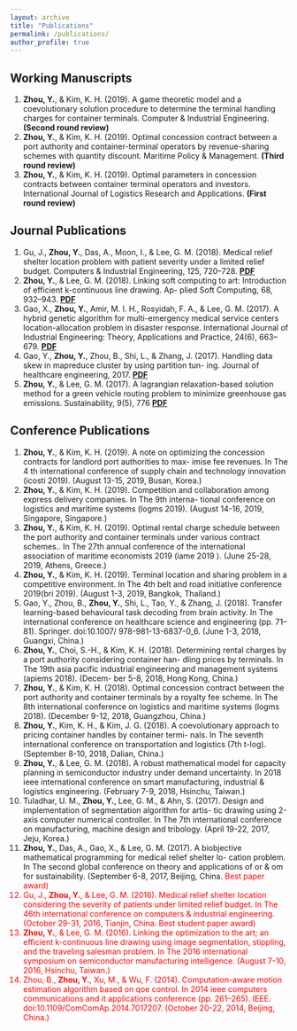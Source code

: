```yaml
---
layout: archive
title: "Publications"
permalink: /publications/
author_profile: true
---
```

Working Manuscripts
------
1. **Zhou, Y.**, & Kim, K. H. (2019). A game theoretic model and a coevolutionary solution procedure to determine the terminal handling charges for container terminals. Computer & Industrial Engineering. **(Second round review)**
1. **Zhou, Y.**, & Kim, K. H. (2019). Optimal concession contract between a port authority and container-terminal operators by revenue-sharing schemes with quantity discount. Maritime Policy & Management. **(Third round review)**
1. **Zhou, Y.**, & Kim, K. H. (2019). Optimal parameters in concession contracts between container terminal operators and investors. International Journal of Logistics Research and Applications. **(First round review)**

Journal Publications
------
1. Gu, J., **Zhou, Y.**, Das, A., Moon, I., & Lee, G. M. (2018). Medical relief shelter location problem with patient severity
under a limited relief budget. Computers & Industrial Engineering, 125, 720–728. **[PDF](https://ieyjzhou.github.io/YanjieZhou/Paper/CIE2018_correct_proof_version.pdf)**
1. **Zhou, Y.**, & Lee, G. M. (2018). Linking soft computing to art: Introduction of efficient k-continuous line drawing. Ap-
plied Soft Computing, 68, 932–943. **[PDF](https://ieyjzhou.github.io/YanjieZhou/Paper/KCLD_2018_Published_Version.pdf)**
1. Gao, X., **Zhou, Y.**, Amir, M. I. H., Rosyidah, F. A., & Lee, G. M. (2017). A hybrid genetic algorithm for multi-emergency
medical service centers location-allocation problem in disaster response. International Journal of Industrial Engineering:
Theory, Applications and Practice, 24(6), 663–679. **[PDF](https://ieyjzhou.github.io/YanjieZhou/Paper/IJIE%202017.pdf)**
1. Gao, Y., **Zhou, Y.**, Zhou, B., Shi, L., & Zhang, J. (2017). Handling data skew in mapreduce cluster by using partition tun-
ing. Journal of healthcare engineering, 2017. **[PDF](https://ieyjzhou.github.io/YanjieZhou/Paper/JHE2017.pdf)**
1. **Zhou, Y.**, & Lee, G. M. (2017). A lagrangian relaxation-based solution method for a green vehicle routing problem to
minimize greenhouse gas emissions. Sustainability, 9(5), 776 **[PDF](https://ieyjzhou.github.io/YanjieZhou/Paper/sustainability-09-00776.pdf)**

Conference Publications
------
1. **Zhou, Y.**, & Kim, K. H. (2019). A note on optimizing the concession contracts for landlord port authorities to max-
imise fee revenues. In The 4 th international conference of supply chain and technology innovation (icosti 2019). (August
13-15, 2019, Busan, Korea.)
1. **Zhou, Y.**, & Kim, K. H. (2019). Competition and collaboration among express delivery companies. In The 9th interna-
tional conference on logistics and maritime systems (logms 2019). (August 14-16, 2019, Singapore, Singapore.)
1. **Zhou, Y.**, & Kim, K. H. (2019). Optimal rental charge schedule between the port authority and container terminals
under various contract schemes.. In The 27th annual conference of the international association of maritime economists
2019 (iame 2019 ). (June 25-28, 2019, Athens, Greece.)
1. **Zhou, Y.**, & Kim, K. H. (2019). Terminal location and sharing problem in a competitive environment. In The 4th belt
and road initiative conference 2019(bri 2019). (August 1-3, 2019, Bangkok, Thailand.)
1. Gao, Y., Zhou, B., **Zhou, Y.**, Shi, L., Tao, Y., & Zhang, J. (2018). Transfer learning-based behavioural task decoding from
brain activity. In The international conference on healthcare science and engineering (pp. 71–81). Springer. doi:10.1007/
978-981-13-6837-0_6. (June 1-3, 2018, Guangxi, China.)
1. **Zhou, Y.**, Choi, S.-H., & Kim, K. H. (2018). Determining rental charges by a port authority considering container han-
dling prices by terminals. In The 19th asia pacific industrial engineering and management systems (apiems 2018). (Decem-
ber 5-8, 2018, Hong Kong, China.)
1. **Zhou, Y.**, & Kim, K. H. (2018). Optimal concession contract between the port authority and container terminals by a
royalty fee scheme. In The 8th international conference on logistics and maritime systems (logms 2018). (December 9-12,
2018, Guangzhou, China.)
1. **Zhou, Y.**, Kim, K. H., & Kim, J. G. (2018). A coevolutionary approach to pricing container handles by container termi-
nals. In The seventh international conference on transportation and logistics (7th t-log). (September 8-10, 2018, Dalian,
China.)
1. **Zhou, Y.**, & Lee, G. M. (2018). A robust mathematical model for capacity planning in semiconductor industry under
demand uncertainty. In 2018 ieee international conference on smart manufacturing, industrial & logistics engineering.
(February 7-9, 2018, Hsinchu, Taiwan.)
1. Tuladhar, U. M., **Zhou, Y.**, Lee, G. M., & Ahn, S. (2017). Design and implementation of segmentation algorithm for artis-
tic drawing using 2-axis computer numerical controller. In The 7th international conference on manufacturing, machine
design and tribology. (April 19-22, 2017, Jeju, Korea.)
1. **Zhou, Y.**, Das, A., Gao, X., & Lee, G. M. (2017). A biobjective mathematical programming for medical relief shelter lo-
cation problem. In The second global conference on theory and applications of or & om for sustainability. (September 6-8,
2017, Beijing, China. <font color="red">Best paper award<font>)
1. Gu, J., **Zhou, Y.**, & Lee, G. M. (2016). Medical relief shelter location considering the severity of patients under limited
relief budget. In The 46th international conference on computers & industrial engineering. (October 29-31, 2016, Tianjin,
China. <font color="red">Best student paper award<font>)
1. **Zhou, Y.**, & Lee, G. M. (2016). Linking the optimization to the art; an efficient k-continuous line drawing using image
segmentation, stippling, and the traveling salesman problem. In The 2016 international symposium on semiconductor
manufacturing intelligence. (August 7-10, 2016, Hsinchu, Taiwan.)
1. Zhou, B., **Zhou, Y.**, Xu, M., & Wu, F. (2014). Computation-aware motion estimation algorithm based on qoe control. In
2014 ieee computers communications and it applications conference (pp. 261–265). IEEE. doi:10.1109/ComComAp.2014.7017207. (October 20-22, 2014, Beijing, China.)
